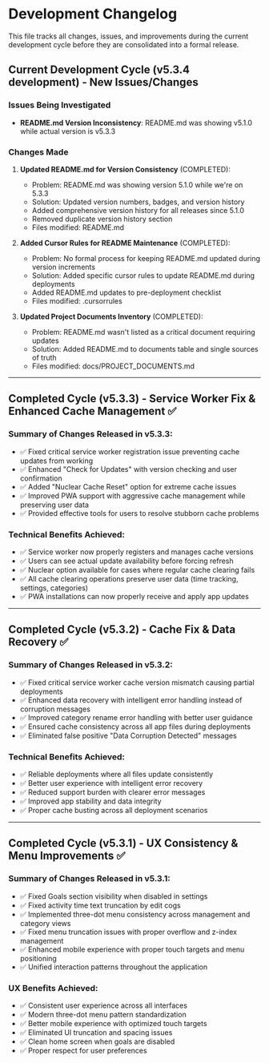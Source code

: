 # Development Changelog

This file tracks all changes, issues, and improvements during the current development cycle before they are consolidated into a formal release.

## Current Development Cycle (v5.3.4 development) - New Issues/Changes

### Issues Being Investigated
- **README.md Version Inconsistency**: README.md was showing v5.1.0 while actual version is v5.3.3

### Changes Made
1. **Updated README.md for Version Consistency** (COMPLETED):
   - Problem: README.md was showing version 5.1.0 while we're on 5.3.3
   - Solution: Updated version numbers, badges, and version history
   - Added comprehensive version history for all releases since 5.1.0
   - Removed duplicate version history section
   - Files modified: README.md

2. **Added Cursor Rules for README Maintenance** (COMPLETED):
   - Problem: No formal process for keeping README.md updated during version increments
   - Solution: Added specific cursor rules to update README.md during deployments
   - Added README.md updates to pre-deployment checklist
   - Files modified: .cursorrules
   
3. **Updated Project Documents Inventory** (COMPLETED):
   - Problem: README.md wasn't listed as a critical document requiring updates
   - Solution: Added README.md to documents table and single sources of truth
   - Files modified: docs/PROJECT_DOCUMENTS.md

---

## Completed Cycle (v5.3.3) - Service Worker Fix & Enhanced Cache Management ✅

### Summary of Changes Released in v5.3.3:
- ✅ Fixed critical service worker registration issue preventing cache updates from working
- ✅ Enhanced "Check for Updates" with version checking and user confirmation
- ✅ Added "Nuclear Cache Reset" option for extreme cache issues
- ✅ Improved PWA support with aggressive cache management while preserving user data
- ✅ Provided effective tools for users to resolve stubborn cache problems

### Technical Benefits Achieved:
- ✅ Service worker now properly registers and manages cache versions
- ✅ Users can see actual update availability before forcing refresh
- ✅ Nuclear option available for cases where regular cache clearing fails
- ✅ All cache clearing operations preserve user data (time tracking, settings, categories)
- ✅ PWA installations can now properly receive and apply app updates

---

## Completed Cycle (v5.3.2) - Cache Fix & Data Recovery ✅

### Summary of Changes Released in v5.3.2:
- ✅ Fixed critical service worker cache version mismatch causing partial deployments
- ✅ Enhanced data recovery with intelligent error handling instead of corruption messages
- ✅ Improved category rename error handling with better user guidance
- ✅ Ensured cache consistency across all app files during deployments
- ✅ Eliminated false positive "Data Corruption Detected" messages

### Technical Benefits Achieved:
- ✅ Reliable deployments where all files update consistently
- ✅ Better user experience with intelligent error recovery
- ✅ Reduced support burden with clearer error messages
- ✅ Improved app stability and data integrity
- ✅ Proper cache busting across all deployment scenarios

---

## Completed Cycle (v5.3.1) - UX Consistency & Menu Improvements ✅

### Summary of Changes Released in v5.3.1:
- ✅ Fixed Goals section visibility when disabled in settings
- ✅ Fixed activity time text truncation by edit cogs  
- ✅ Implemented three-dot menu consistency across management and category views
- ✅ Fixed menu truncation issues with proper overflow and z-index management
- ✅ Enhanced mobile experience with proper touch targets and menu positioning
- ✅ Unified interaction patterns throughout the application

### UX Benefits Achieved:
- ✅ Consistent user experience across all interfaces
- ✅ Modern three-dot menu pattern standardization
- ✅ Better mobile experience with optimized touch targets
- ✅ Eliminated UI truncation and spacing issues
- ✅ Clean home screen when goals are disabled
- ✅ Proper respect for user preferences